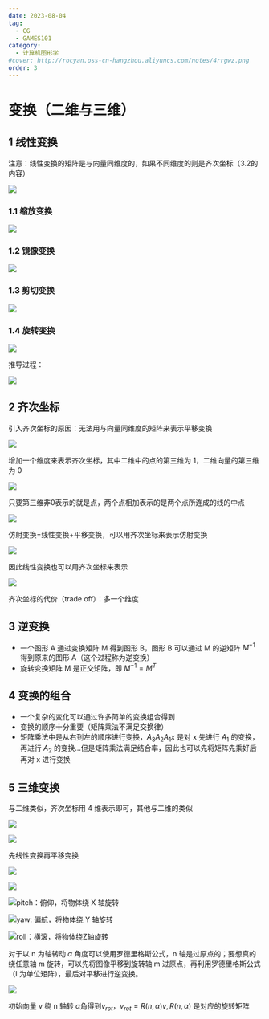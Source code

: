 ```yaml
---
date: 2023-08-04
tag:
  - CG
  - GAMES101
category:
  - 计算机图形学
#cover: http://rocyan.oss-cn-hangzhou.aliyuncs.com/notes/4rrgwz.png
order: 3
---
```


# 变换（二维与三维）

## 1 线性变换

注意：线性变换的矩阵是与向量同维度的，如果不同维度的则是齐次坐标（3.2的内容）

![](https://rocyan.oss-cn-hangzhou.aliyuncs.com/blog/202406261214416.png)

### 1.1 缩放变换

![](https://rocyan.oss-cn-hangzhou.aliyuncs.com/blog/202406261214676.png)

### 1.2 镜像变换

![](https://rocyan.oss-cn-hangzhou.aliyuncs.com/blog/202406261214594.png)

### 1.3 剪切变换

![](https://rocyan.oss-cn-hangzhou.aliyuncs.com/blog/202406261214579.png)

### 1.4 旋转变换

![](https://rocyan.oss-cn-hangzhou.aliyuncs.com/blog/202406261214359.png)

推导过程：

![](https://rocyan.oss-cn-hangzhou.aliyuncs.com/blog/202406261214120.jpg)

## 2 齐次坐标

引入齐次坐标的原因：无法用与向量同维度的矩阵来表示平移变换

![](https://rocyan.oss-cn-hangzhou.aliyuncs.com/blog/202406261214185.png)

增加一个维度来表示齐次坐标，其中二维中的点的第三维为 1，二维向量的第三维为 0

![](https://rocyan.oss-cn-hangzhou.aliyuncs.com/blog/202406261214313.png)

只要第三维非0表示的就是点，两个点相加表示的是两个点所连成的线的中点

![](https://rocyan.oss-cn-hangzhou.aliyuncs.com/blog/202406261214904.png)

仿射变换=线性变换+平移变换，可以用齐次坐标来表示仿射变换

![](https://rocyan.oss-cn-hangzhou.aliyuncs.com/blog/202406261214839.png)

因此线性变换也可以用齐次坐标来表示

![](https://rocyan.oss-cn-hangzhou.aliyuncs.com/blog/202406261214841.png)

齐次坐标的代价（trade off）：多一个维度

## 3 逆变换

- 一个图形 A 通过变换矩阵 M 得到图形 B，图形 B 可以通过 M 的逆矩阵 $M^{-1}$ 得到原来的图形 A（这个过程称为逆变换）
- 旋转变换矩阵 M 是正交矩阵，即 $M^{-1}=M^T$

## 4 变换的组合

- 一个复杂的变化可以通过许多简单的变换组合得到
- 变换的顺序十分重要（矩阵乘法不满足交换律）
- 矩阵乘法中是从右到左的顺序进行变换，$A_3A_2A_1x$ 是对 x 先进行 $A_1$ 的变换，再进行 $A_2$ 的变换...但是矩阵乘法满足结合率，因此也可以先将矩阵先乘好后再对 x 进行变换

## 5 三维变换

与二维类似，齐次坐标用 4 维表示即可，其他与二维的类似

![](https://rocyan.oss-cn-hangzhou.aliyuncs.com/blog/202406261214064.png)

![](https://rocyan.oss-cn-hangzhou.aliyuncs.com/blog/202406261215855.png)

先线性变换再平移变换

![](https://rocyan.oss-cn-hangzhou.aliyuncs.com/blog/202406261215652.png)

![](https://rocyan.oss-cn-hangzhou.aliyuncs.com/blog/202406261215446.png)

![pitch：俯仰，将物体绕 X 轴旋转](https://rocyan.oss-cn-hangzhou.aliyuncs.com/blog/202406261215281.gif)

![yaw: 偏航，将物体绕 Y 轴旋转](https://rocyan.oss-cn-hangzhou.aliyuncs.com/blog/202406261231092.gif)

![roll：横滚，将物体绕Z轴旋转](https://rocyan.oss-cn-hangzhou.aliyuncs.com/blog/202406261215386.gif)

对于以 n 为轴转动 $\alpha$ 角度可以使用罗德里格斯公式，n 轴是过原点的；要想真的绕任意轴 m 旋转，可以先将图像平移到旋转轴 m 过原点，再利用罗德里格斯公式（I 为单位矩阵），最后对平移进行逆变换。

![](https://rocyan.oss-cn-hangzhou.aliyuncs.com/blog/202406261215081.png)

初始向量 v 绕 n 轴转 $\alpha$角得到$v_{rot}$，$v_{rot}=R(n,\alpha)v,R(n,\alpha)$ 是对应的旋转矩阵
